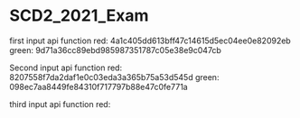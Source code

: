 # SCD2_2021_Exam

first input api function
red: 4a1c405dd613bff47c14615d5ec04ee0e82092eb
green: 9d71a36cc89ebd985987351787c05e38e9c047cb

Second input api function
red: 8207558f7da2daf1e0c03eda3a365b75a53d545d
green: 098ec7aa8449fe84310f717797b88e47c0fe771a

third input api function
red: 